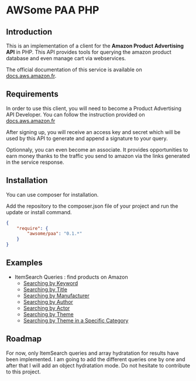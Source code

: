 AWSome PAA PHP
==============

Introduction
------------

This is an implementation of a client for the **Amazon Product Advertising API** in PHP. 
This API provides tools for querying the amazon product database and even manage cart via webservices.
 
The official documentation of this service is available on [docs.aws.amazon.fr](http://docs.aws.amazon.com/AWSECommerceService/2011-08-01/DG/Welcome.html).

Requirements
------------

In order to use this client, you will need to become a Product Advertising API Developer. 
You can follow the instruction provided on [docs.aws.amazon.fr](http://docs.aws.amazon.com/AWSECommerceService/2011-08-01/DG/becomingDev.html)

After signing up, you will receive an access key and secret which will be used by this API to generate and append a signature to your query.

Optionnaly, you can even become an associate. It provides opportunities to earn money thanks to the traffic you send to amazon 
via the links generated in the service response.

Installation
------------

You can use composer for installation.

Add the repository to the composer.json file of your project and run the update or install command.

``` json
{
    "require": {
        "awsome/paa": "0.1.*"
    }
}
```

Examples
--------

* ItemSearch Queries : find products on Amazon
    * [Searching by Keyword](doc/ItemSearch/searching_by_keyword.md)
    * [Searching by Title](doc/ItemSearch/searching_by_title.md)
    * [Searching by Manufacturer](doc/ItemSearch/searching_by_manufacturer.md)
    * [Searching by Author](doc/ItemSearch/searching_by_author.md)
    * [Searching by Actor](doc/ItemSearch/searching_by_actor.md)
    * [Searching by Theme](doc/ItemSearch/searching_by_theme.md)
    * [Searching by Theme in a Specific Category](doc/ItemSearch/searching_by_theme_in_category.md)

Roadmap
-------

For now, only ItemSearch queries and array hydratation for results have been implemented. 
I am going to add the different queries one by one and after that I will add an object hydratation mode.
Do not hesitate to contribute to this project.